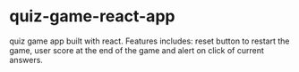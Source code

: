 # quiz-game-react-app
quiz game app built with react. Features includes: reset button to restart the game, user score at the end of the game and alert on click of current answers.
